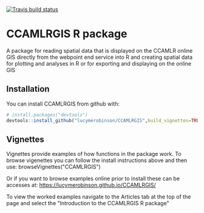 
[![Travis build status](https://travis-ci.org/lucymerobinson/CCAMLRGIS.svg?branch=master)](https://travis-ci.org/lucymerobinson/CCAMLRGIS)

<!-- README.md is generated from README.Rmd. Please edit that file -->
CCAMLRGIS R package
===================

A package for reading spatial data that is displayed on the CCAMLR online GIS directly from the webpoint end service into R and creating spatial data for plotting and analyses in R or for exporting and displaying on the online GIS

Installation
------------

You can install CCAMLRGIS from github with:

``` r
# install.packages("devtools")
devtools::install_github("lucymerobinson/CCAMLRGIS",build_vignettes=TRUE)
```

Vignettes
---------

Vignettes provide examples of how functions in the package work. To browse vigenettes you can follow the install instructions above and then use: browseVignettes("CCAMLRGIS")

Or if you want to browse examples online prior to install these can be accesses at: <https://lucymerobinson.github.io/CCAMLRGIS/>

To view the worked examples navigate to the Articles tab at the top of the page and select the "Introduction to the CCAMLRGIS R package"
